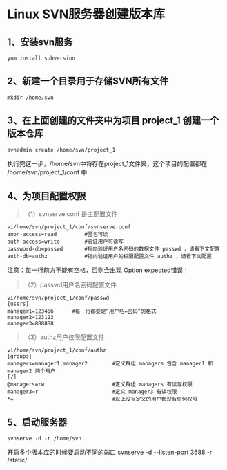 # Linux SVN服务器创建版本库 #

## 1、安装svn服务 ##

	yum install subversion

## 2、新建一个目录用于存储SVN所有文件 ##

	mkdir /home/svn

## 3、在上面创建的文件夹中为项目 project_1 创建一个版本仓库 ##

	svnadmin create /home/svn/project_1

执行完这一步，/home/svn中将存在project_1文件夹，这个项目的配置都在 /home/svn/project_1/conf 中

## 4、为项目配置权限 ##

>（1）svnserve.conf 是主配置文件

	vi/home/svn/project_1/conf/svnserve.conf
	anon-access=read         #匿名可读
	auth-access=write        #验证用户可读写
	password-db=passwd       #指向验证用户名密码的数据文件 passwd ，请看下文配置
	auth-db=authz            #指向验证用户的权限配置文件 authz ，请看下文配置

注意：每一行前方不能有空格，否则会出现 Option expected错误！

>（2）passwd用户名密码配置文件 

	vi/home/svn/project_1/conf/passwd
	[users]
	manager1=123456      #每一行都要是“用户名=密码”的格式
	manager2=123123 
	manager3=888888

>（3）authz用户权限配置文件 

	vi/home/svn/project_1/conf/authz
	[groups]
	managers=manager1,manager2        #定义群组 managers 包含 manager1 和 manager2 两个用户
	[/]
	@managers=rw                      #定义群组 managers 有读写权限
	manager3=r                        #定义 manager3 有读权限
	*=                                #以上没有定义的用户都没有任何权限

## 5、启动服务器 ##
	svnserve -d -r /home/svn

开启多个版本库的时候要启动不同的端口 svnserve -d --listen-port 3688 -r /static/